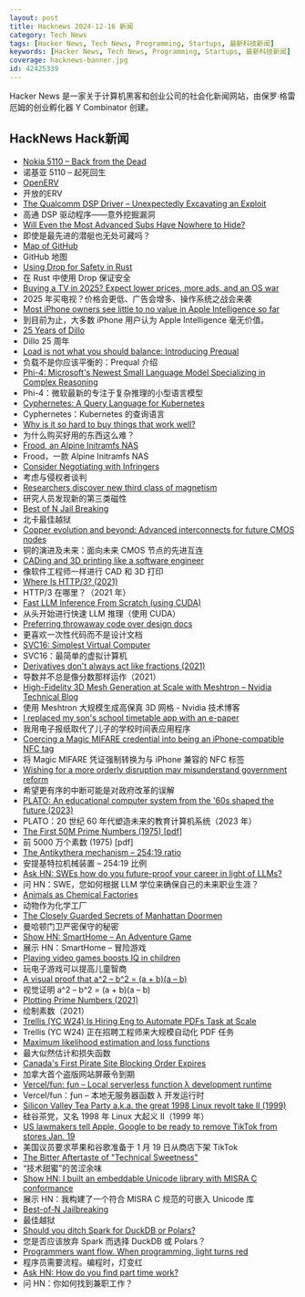 ```yaml
---
layout: post
title: Hacknews 2024-12-16 新闻
category: Tech News
tags: [Hacker News, Tech News, Programming, Startups, 最新科技新闻]
keywords: [Hacker News, Tech News, Programming, Startups, 最新科技新闻]
coverage: hacknews-banner.jpg
id: 42425339
---
```


Hacker News 是一家关于计算机黑客和创业公司的社会化新闻网站，由保罗·格雷厄姆的创业孵化器 Y Combinator 创建。

## HackNews Hack新闻

- [Nokia 5110 – Back from the Dead](https://opsbros.com/nokia-5110-back-from-the-dead/)
- 诺基亚 5110 – 起死回生
- [OpenERV](https://www.openerv.ca)
- 开放的ERV
- [The Qualcomm DSP Driver – Unexpectedly Excavating an Exploit](https://googleprojectzero.blogspot.com/2024/12/qualcomm-dsp-driver-unexpectedly-excavating-exploit.html)
- 高通 DSP 驱动程序——意外挖掘漏洞
- [Will Even the Most Advanced Subs Have Nowhere to Hide?](https://spectrum.ieee.org/submarine-stealth)
- 即使是最先进的潜艇也无处可藏吗？
- [Map of GitHub](https://github.com/anvaka/map-of-github)
- GitHub 地图
- [Using Drop for Safety in Rust](https://v5.chriskrycho.com/journal/read-the-code/using-drop-for-safety-in-rust/)
- 在 Rust 中使用 Drop 保证安全
- [Buying a TV in 2025? Expect lower prices, more ads, and an OS war](https://arstechnica.com/gadgets/2024/12/buying-a-tv-in-2025-expect-lower-prices-more-ads-and-an-os-war/)
- 2025 年买电视？价格会更低、广告会增多、操作系统之战会来袭
- [Most iPhone owners see little to no value in Apple Intelligence so far](https://9to5mac.com/2024/12/16/most-iphone-owners-see-little-to-no-value-in-apple-intelligence-so-far/)
- 到目前为止，大多数 iPhone 用户认为 Apple Intelligence 毫无价值。
- [25 Years of Dillo](https://dillo-browser.github.io/25-years/)
- Dillo 25 周年
- [Load is not what you should balance: Introducing Prequal](https://www.usenix.org/conference/nsdi24/presentation/wydrowski)
- 负载不是你应该平衡的：Prequal 介绍
- [Phi-4: Microsoft's Newest Small Language Model Specializing in Complex Reasoning](https://techcommunity.microsoft.com/blog/aiplatformblog/introducing-phi-4-microsoft%E2%80%99s-newest-small-language-model-specializing-in-comple/4357090)
- Phi-4：微软最新的专注于复杂推理的小型语言模型
- [Cyphernetes: A Query Language for Kubernetes](https://cyphernet.es/#)
- Cyphernetes：Kubernetes 的查询语言
- [Why is it so hard to buy things that work well?](https://danluu.com/nothing-works/)
- 为什么购买好用的东西这么难？
- [Frood, an Alpine Initramfs NAS](https://words.filippo.io/dispatches/frood/)
- Frood，一款 Alpine Initramfs NAS
- [Consider Negotiating with Infringers](https://www.thelegalartist.com/blog/why-you-should-consider-negotiating-with-infringers)
- 考虑与侵权者谈判
- [Researchers discover new third class of magnetism](https://www.nottingham.ac.uk/news/researchers-discover-new-third-class-of-magnetism-that-could-transform-digital-devices)
- 研究人员发现新的第三类磁性
- [Best of N Jail Breaking](https://arxiv.org/abs/2412.03556)
- 北卡最佳越狱
- [Copper evolution and beyond: Advanced interconnects for future CMOS nodes](https://research.ibm.com/blog/beol-cu-interconnects-iedm)
- 铜的演进及未来：面向未来 CMOS 节点的先进互连
- [CADing and 3D printing like a software engineer](https://fangpenlin.com/posts/2024/12/11/cading-and-3d-printing-like-a-software-engineer-part1/)
- 像软件工程师一样进行 CAD 和 3D 打印
- [Where Is HTTP/3? (2021)](https://daniel.haxx.se/blog/2021/04/02/where-is-http-3-right-now/)
- HTTP/3 在哪里？（2021 年）
- [Fast LLM Inference From Scratch (using CUDA)](https://andrewkchan.dev/posts/yalm.html)
- 从头开始进行快速 LLM 推理（使用 CUDA）
- [Preferring throwaway code over design docs](https://softwaredoug.com/blog/2024/12/14/throwaway-prs-not-design-docs)
- 更喜欢一次性代码而不是设计文档
- [SVC16: Simplest Virtual Computer](https://github.com/JanNeuendorf/SVC16)
- SVC16：最简单的虚拟计算机
- [Derivatives don't always act like fractions (2021)](https://johncarlosbaez.wordpress.com/2021/09/13/the-cyclic-identity-for-partial-derivatives/)
- 导数并不总是像分数那样运作（2021）
- [High-Fidelity 3D Mesh Generation at Scale with Meshtron – Nvidia Technical Blog](https://developer.nvidia.com/blog/high-fidelity-3d-mesh-generation-at-scale-with-meshtron/)
- 使用 Meshtron 大规模生成高保真 3D 网格 - Nvidia 技术博客
- [I replaced my son's school timetable app with an e-paper](https://mfasold.net/blog/displaying-website-content-on-an-e-ink-display/)
- 我用电子报纸取代了儿子的学校时间表应用程序
- [Coercing a Magic MIFARE credential into being an iPhone-compatible NFC tag](https://ewpratten.com/blog/iphone-mifare-magic)
- 将 Magic MIFARE 凭证强制转换为与 iPhone 兼容的 NFC 标签
- [Wishing for a more orderly disruption may misunderstand government reform](https://www.eatingpolicy.com/p/bringing-elon-to-a-knife-fight)
- 希望更有序的中断可能是对政府改革的误解
- [PLATO: An educational computer system from the '60s shaped the future (2023)](https://arstechnica.com/gadgets/2023/03/plato-how-an-educational-computer-system-from-the-60s-shaped-the-future/)
- PLATO：20 世纪 60 年代塑造未来的教育计算机系统（2023 年）
- [The First 50M Prime Numbers (1975) [pdf]](https://people.mpim-bonn.mpg.de/zagier/files/doi/10.1007/BF03039306/fulltext.pdf)
- 前 5000 万个素数 (1975) [pdf]
- [The Antikythera mechanism – 254:19 ratio](https://leancrew.com/all-this/2024/12/the-antikythera-mechanism/)
- 安提基特拉机械装置 – 254:19 比例
- [Ask HN: SWEs how do you future-proof your career in light of LLMs?]()
- 问 HN：SWE，您如何根据 LLM 学位来确保自己的未来职业生涯？
- [Animals as Chemical Factories](https://worksinprogress.co/issue/animals-as-chemical-factories/)
- 动物作为化学工厂
- [The Closely Guarded Secrets of Manhattan Doormen](https://www.wsj.com/lifestyle/the-closely-guarded-secrets-of-manhattan-doormen-49bf5236)
- 曼哈顿门卫严密保守的秘密
- [Show HN: SmartHome – An Adventure Game](https://smarthome.steviep.xyz)
- 展示 HN：SmartHome – 冒险游戏
- [Playing video games boosts IQ in children](https://www.sciencealert.com/playing-video-games-has-an-unexpected-effect-on-kids-iq-says-study)
- 玩电子游戏可以提高儿童智商
- [A visual proof that a^2 – b^2 = (a + b)(a – b)](https://www.futilitycloset.com/2024/12/15/tidy-2/)
- 视觉证明 a^2 – b^2 = (a + b)(a – b)
- [Plotting Prime Numbers (2021)](https://jaketae.github.io/study/prime-spirals/)
- 绘制素数（2021）
- [Trellis (YC W24) Is Hiring Eng to Automate PDFs Task at Scale](https://ycombinator.com/companies/trellis/jobs/7vGTphf-founding-engineer-backend-ai)
- Trellis (YC W24) 正在招聘工程师来大规模自动化 PDF 任务
- [Maximum likelihood estimation and loss functions](https://rish-01.github.io/blog/posts/ml_estimation/)
- 最大似然估计和损失函数
- [Canada's First Pirate Site Blocking Order Expires](https://torrentfreak.com/canadas-first-pirate-site-blocking-order-quietly-expires-241214/)
- 加拿大首个盗版网站屏蔽令到期
- [Vercel/fun: ƒun – Local serverless function λ development runtime](https://github.com/vercel/fun)
- Vercel/fun：ƒun – 本地无服务器函数 λ 开发运行时
- [Silicon Valley Tea Party a.k.a. the great 1998 Linux revolt take II (1999)](http://marc.merlins.org/linux/teaparty/)
- 硅谷茶党，又名 1998 年 Linux 大起义 II（1999 年）
- [US lawmakers tell Apple, Google to be ready to remove TikTok from stores Jan. 19](https://www.reuters.com/legal/us-lawmakers-tell-apple-google-be-ready-remove-tiktok-app-stores-jan-19-2024-12-13/)
- 美国议员要求苹果和谷歌准备于 1 月 19 日从商店下架 TikTok
- [The Bitter Aftertaste of "Technical Sweetness"](https://thereader.mitpress.mit.edu/the-bitter-aftertaste-of-technical-sweetness/)
- “技术甜蜜”的苦涩余味
- [Show HN: I built an embeddable Unicode library with MISRA C conformance](https://railgunlabs.com/unicorn/)
- 展示 HN：我构建了一个符合 MISRA C 规范的可嵌入 Unicode 库
- [Best-of-N Jailbreaking](https://arxiv.org/abs/2412.03556)
- 最佳越狱
- [Should you ditch Spark for DuckDB or Polars?](https://milescole.dev/data-engineering/2024/12/12/Should-You-Ditch-Spark-DuckDB-Polars.html)
- 您是否应该放弃 Spark 而选择 DuckDB 或 Polars？
- [Programmers want flow. When programming, light turns red](https://www.scannedinavian.com/programmers-want-flow-when-programming-light-turns-red.html)
- 程序员需要流程。编程时，灯变红
- [Ask HN: How do you find part time work?]()
- 问 HN：你如何找到兼职工作？

